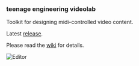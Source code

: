### teenage engineering videolab

Toolkit for designing midi-controlled video content.

Latest [release](https://github.com/teenageengineering/videolab/releases).

Please read the [wiki](https://github.com/teenageengineering/videolab/wiki) for details.

![Editor](https://raw.githubusercontent.com/wiki/teenageengineering/videolab/images/editor.png)

